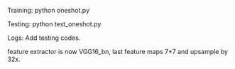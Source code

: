 Training:
python oneshot.py

Testing:
python test_oneshot.py

Logs:
Add testing codes.

feature extractor is now VGG16_bn, last feature maps 7*7 and upsample by 32x.
